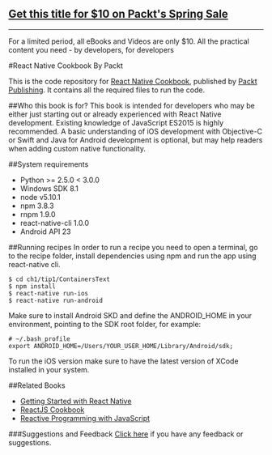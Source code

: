 ## [Get this title for $10 on Packt's Spring Sale](https://www.packt.com/B09956?utm_source=github&utm_medium=packt-github-repo&utm_campaign=spring_10_dollar_2022)
-----
For a limited period, all eBooks and Videos are only $10. All the practical content you need \- by developers, for developers

#React Native Cookbook
By Packt

This is the code repository for [React Native Cookbook](https://www.packtpub.com/application-development/react-native-cookbook?utm_source=github&utm_medium=repository&utm_campaign=9781786462558), published by [Packt Publishing](https://www.packtpub.com/). It contains all the required files to run the code.

##Who this book is for?
This book is intended for developers who may be either just starting out or already experienced with React Native development. Existing knowledge of JavaScript ES2015 is highly recommended. A basic understanding of iOS development with Objective-C or Swift and Java for Android development is optional, but may help readers when adding custom native functionality.

##System requirements
- Python >= 2.5.0 < 3.0.0
- Windows SDK 8.1
- node v5.10.1
- npm 3.8.3
- rnpm 1.9.0
- react-native-cli 1.0.0
- Android API 23

##Running recipes
In order to run a recipe you need to open a terminal, go to the recipe folder, install dependencies using npm and run the app using react-native cli.

    $ cd ch1/tip1/ContainersText
    $ npm install
    $ react-native run-ios
    $ react-native run-android

Make sure to install Android SKD and define the ANDROID_HOME in your environment, pointing to the SDK root folder, for example:

    # ~/.bash_profile
    export ANDROID_HOME=/Users/YOUR_USER_HOME/Library/Android/sdk;

To run the iOS version make sure to have the latest version of XCode installed in your system.

##Related Books

* [Getting Started with React Native](https://www.packtpub.com/application-development/getting-started-react-native?utm_source=github&utm_medium=repository&utm_campaign=9781785885181)
* [ReactJS Cookbook](https://www.packtpub.com/web-development/reactjs-cookbook?utm_source=github&utm_medium=repository&utm_campaign=9781783980727)
* [Reactive Programming with JavaScript](https://www.packtpub.com/application-development/reactive-programming-javascript?utm_source=github&utm_medium=repository&utm_campaign=9781783558551)

###Suggestions and Feedback
[Click here](https://docs.google.com/forms/d/e/1FAIpQLSe5qwunkGf6PUvzPirPDtuy1Du5Rlzew23UBp2S-P3wB-GcwQ/viewform) if you have any feedback or suggestions.
